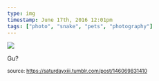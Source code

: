 ```yaml
---
type: img
timestamp: June 17th, 2016 12:01pm
tags: ["photo", "snake", "pets", "photography"]
---
```

<img src="https://saturdayxiii.github.io/media/146069831410.jpg"/>

Gu?
 
      
      
  
<small>source: https://saturdayxiii.tumblr.com/post/146069831410</small>